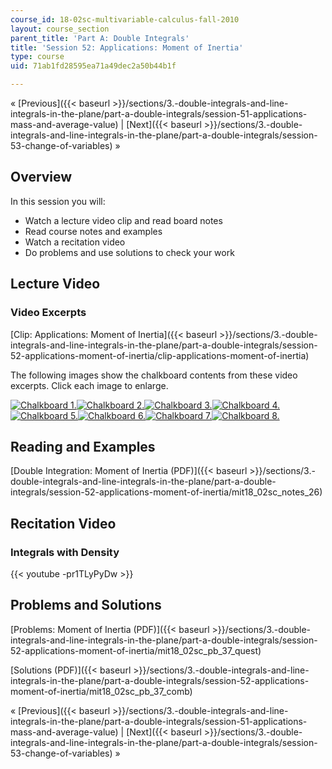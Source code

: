 ```yaml
---
course_id: 18-02sc-multivariable-calculus-fall-2010
layout: course_section
parent_title: 'Part A: Double Integrals'
title: 'Session 52: Applications: Moment of Inertia'
type: course
uid: 71ab1fd28595ea71a49dec2a50b44b1f

---
```


« [Previous]({{< baseurl >}}/sections/3.-double-integrals-and-line-integrals-in-the-plane/part-a-double-integrals/session-51-applications-mass-and-average-value) | [Next]({{< baseurl >}}/sections/3.-double-integrals-and-line-integrals-in-the-plane/part-a-double-integrals/session-53-change-of-variables) »

Overview
--------

In this session you will:

*   Watch a lecture video clip and read board notes
*   Read course notes and examples
*   Watch a recitation video
*   Do problems and use solutions to check your work

Lecture Video
-------------

### Video Excerpts

[Clip: Applications: Moment of Inertia]({{< baseurl >}}/sections/3.-double-integrals-and-line-integrals-in-the-plane/part-a-double-integrals/session-52-applications-moment-of-inertia/clip-applications-moment-of-inertia)

The following images show the chalkboard contents from these video excerpts. Click each image to enlarge.

[![Chalkboard 1.](/coursemedia/18-02sc-multivariable-calculus-fall-2010/dc2e0b90affa65598a14c4064ce45221_MIT18_02SC_L17Brds_10a.png)](/coursemedia/18-02sc-multivariable-calculus-fall-2010/156217692dac0f968a63e461df3bca3f_MIT18_02SC_L17Brds_10.png "Open in a new window.")[![Chalkboard 2.](/coursemedia/18-02sc-multivariable-calculus-fall-2010/f5e16de91b38f1c497df399edf1e8bb7_MIT18_02SC_L17Brds_11a.png)](/coursemedia/18-02sc-multivariable-calculus-fall-2010/4ee4d6f8794185c15efdba701992ff96_MIT18_02SC_L17Brds_11.png "Open in a new window.")[![Chalkboard 3.](/coursemedia/18-02sc-multivariable-calculus-fall-2010/1bcf04a5e3bca57bb7d1677e30fafe0e_MIT18_02SC_L17Brds_12a.png)](/coursemedia/18-02sc-multivariable-calculus-fall-2010/47ca256adba17e0d45575492753e41b2_MIT18_02SC_L17Brds_12.png "Open in a new window.")[![Chalkboard 4.](/coursemedia/18-02sc-multivariable-calculus-fall-2010/8dc5c61dcd0d628bf33c3d463f61841f_MIT18_02SC_L17Brds_13a.png)](/coursemedia/18-02sc-multivariable-calculus-fall-2010/89cb2f578dc7bae84d0329955a6b59bb_MIT18_02SC_L17Brds_13.png "Open in a new window.")  
[![Chalkboard 5.](/coursemedia/18-02sc-multivariable-calculus-fall-2010/d0a09c34ba5ca155af09801551e9450c_MIT18_02SC_L17Brds_14a.png)](/coursemedia/18-02sc-multivariable-calculus-fall-2010/871c85db73df5278c48d91dfbc423a18_MIT18_02SC_L17Brds_14.png "Open in a new window.")[![Chalkboard 6.](/coursemedia/18-02sc-multivariable-calculus-fall-2010/312545f6d79d1ae0ac52d2a3bc14af41_MIT18_02SC_L17Brds_15a.png)](/coursemedia/18-02sc-multivariable-calculus-fall-2010/0129277ef6495a407576b712dd77b862_MIT18_02SC_L17Brds_15.png "Open in a new window.")[![Chalkboard 7.](/coursemedia/18-02sc-multivariable-calculus-fall-2010/d49435e24268483e5262213754fdf3cd_MIT18_02SC_L17Brds_16a.png)](/coursemedia/18-02sc-multivariable-calculus-fall-2010/b30eaddc46a04f448ccdaee3b7cd2201_MIT18_02SC_L17Brds_16.png "Open in a new window.")[![Chalkboard 8.](/coursemedia/18-02sc-multivariable-calculus-fall-2010/0180e58113ce6fb79d9d2b350ae2e668_MIT18_02SC_L17Brds_17a.png)](/coursemedia/18-02sc-multivariable-calculus-fall-2010/273fb8d09830bc6d44e89040279117ad_MIT18_02SC_L17Brds_17.png "Open in a new window.")

Reading and Examples
--------------------

[Double Integration: Moment of Inertia (PDF)]({{< baseurl >}}/sections/3.-double-integrals-and-line-integrals-in-the-plane/part-a-double-integrals/session-52-applications-moment-of-inertia/mit18_02sc_notes_26)

Recitation Video
----------------

### Integrals with Density

{{< youtube -pr1TLyPyDw >}}

Problems and Solutions
----------------------

[Problems: Moment of Inertia (PDF)]({{< baseurl >}}/sections/3.-double-integrals-and-line-integrals-in-the-plane/part-a-double-integrals/session-52-applications-moment-of-inertia/mit18_02sc_pb_37_quest)

[Solutions (PDF)]({{< baseurl >}}/sections/3.-double-integrals-and-line-integrals-in-the-plane/part-a-double-integrals/session-52-applications-moment-of-inertia/mit18_02sc_pb_37_comb)

« [Previous]({{< baseurl >}}/sections/3.-double-integrals-and-line-integrals-in-the-plane/part-a-double-integrals/session-51-applications-mass-and-average-value) | [Next]({{< baseurl >}}/sections/3.-double-integrals-and-line-integrals-in-the-plane/part-a-double-integrals/session-53-change-of-variables) »